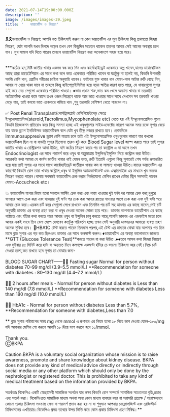 ```yaml
---
date: 2021-07-14T19:00:00.000Z
description: ''
image: /images/images-39.jpeg
title: '   ডায়াবেটিস ও নিয়ন্ত্রণ'
---
```


🎗🎗ডায়াবেটিস ও নিয়ন্ত্রণ: আপনি যত চিকিৎসাই করুন না কেন ডায়াবেটিস এর মূল চিকিৎসা কিন্তু প্রথমতো জিহ্বা নিয়ন্ত্রণ, যেটা আপনি যখন বিপদে পড়েন তখন বেশ কিছুদিন সচেতন থাকেন তারপর আবার সেই আগের অবস্থায় চলে যান। মুখ সামাল যদি দিতে পারেন তাহলে ডায়াবেটিস নিয়ন্ত্রণ করা অনেকাংশে সহজ হয়ে পরে।

\
\*\*\*কঠোর হন,মিষ্টি জাতীয় খাবার একদম বন্ধ করে দিন এবং কার্বোহাইড্রেট একেবারে অল্প খাবেন,যাদের ডায়াবেটিকস আছে তারা ডায়েটেশিয়ান এর সাথে কথা বলে ভাত একেবারে পরিমিত খাবেন বা যতটুকু না হলেই নয়, কিডনি উপকারী সবজি বেশি খান, প্রোটিন শরীরের চাহিদা অনুযায়ি খাবেন। ফাইবার যুক্ত খাবার খান যেমন-লাল আটার রুটি বেছে নিন, আবার না খেয়ে থাকা যাবে না তাহলে কিন্তু হাইপোগ্লাইসিমিয়া হয়ে বড়ো ক্ষতির কারণ হতে পারে, যে খাবারগুলো সুগার হাই করে দেয় সেগুলো একেবারে পরিমিত খাওয়া। ♦️ভাত প্রধান শত্রু,ভাত কম খেলে অন্যান্য খাবার বা তরকারি অটোমেটিক খাওয়া কমে আসে তখন ওজন নিয়ন্ত্রণে থাকে আর ভাত খাওয়ার সাথে সাথে দেখবেন সব তরকারি খাওয়া বেড়ে যায়, তাই বলবো ভাত একেবারে কমিয়ে খান ,শুধু তরকারি বেশিক্ষণ খেতে পারবেন না।\
\
✅ Post Renal Transplant/পোস্টট্রান্সপ্লান্ট রেসিপিয়েন্টদেড় ক্ষেত্রে ইম্মুনোসাপ্রেসিভ(steroid,Tacrolimus,Mycophenolate etc) খেতে হয় এই ইম্মুনোসাপ্রেসিভ গুলো কিডনি রিজেকশন প্রতিরোধ করে কিন্তু সমস্যা হচ্ছে এই ওষুধগুলোর সাইডএফেক্টের কারণে অনেক সময় রক্তে সুগার বেড়ে যায় যাকে ড্র্যাগ ইনডিউসড ডায়াবেটিকস বলে যেটা খুব তীক্ষ্ণ নজরে রাখতে হবে। প্রথমদিকে Immunosuppresive ড্র্যাগ বেশি মাত্রায় চলে তাই এই ইম্মুনোসাপ্রেসিভ ওষুধগুলোর কারণে যার কখনো ডায়াবেটিকস ছিল না বা বাড়তি সুগার ছিলোনা তারও হুট্ করে Blood Sugar level জাম্প করতে পারে তাই সুগার জাতীয় খাবার এ রেস্ট্রিকশন আনা উচিত, যদি কঠোর নিয়ন্ত্রণ করার পর তা কন্ট্রোল এ না আসে তখন Endocrinologist এর সাথে পরামর্শ করে ওষুধ বা অল্পমাত্রায় ইন্সুলিন/ইন্সুলিন নিয়ে কন্ট্রোল করা উচিত। আরেকটা কথা আমরা যে কার্বস জাতীয় খাবার খাই যেমন ভাত, রুটি ইত্যাদি এগুলো কিন্তু সুগারেই শেষ পর্যন্ত রূপান্তরিত হয়ে যায় তাই সুগার এর সাথে সাথে কার্বোহাইড্রেট জাতীয়ও খাবার কম বা সামান্য খাওয়া উচিত।যাদের ডায়াবেটিস এর কারণেই কিডনি রোগ তারা খাবার কন্ট্রোল,ওষুধ বা ইন্সুলিন অ্যাডজাস্টমেন্ট এবং এক্সারসাইজ এর মাধ্যমে খুব সহজে নিয়ন্ত্রণ করতে পারেন।বাসায় সবসমই ডায়াবেটিস চেক করার নির্ভরযোগ্য মেশিন রাখেন যেটার স্ট্রিপ সবসমই পাবেন যেমন:-Accucheck etc।\
\
💥 ডায়াবেটিস মাপার নিয়ম হলো সকালে ফাস্টিং চেক করা এবং নাস্তা খাওয়ার দুই ঘন্টা পর আবার চেক করা,দুপুরে খাওয়ার আগে চেক করা এবং খাওয়ার দুই ঘন্টা পর চেক করা আবার রাতের খাওয়ার আগে চেক করা এবং দুই ঘন্টা পরে আবার চেক করা।এরকম চার্ট করে সেগুলো লেখে রাখবেন এবং তিনদিন পর চার্ট সহ ডাক্তার এর কাছে যাবেন,সেই চার্ট অনুযায়ী ডাক্তার এর ব্যবস্থা গ্রহণ করা বা ওষুধ দেওয়া অনেক সোজা হয়ে পরে। ডাক্তার আপনাকে ডায়েটিশান এর কাছে পাঠাতে এবং হাঁটার কথা বলতে পারে আবার ওষুধ বা ইন্সুলিন চালু করতে পারে,আপনি ডাক্তার এর এডভাইস মতো চলে আবার একই ভাবে তিন বেলা মেপে দেখবেন কতটুকু পরিবর্তন হচ্ছে তখন সেই অনুযায়ী ডাক্তারএর আবারো ব্যবস্থা গ্রহণ অনেক সুবিধা হবে। 🔸️HBA1C টেস্ট করতে পারেন তিনমাস পরপর,এই টেস্ট এর মাধ্যমে বোঝা যায় আপনার গত তিন মাসে ব্লাড সুগার এর গড় কত ছিলএবং ডাক্তার এর সাথে কনসাল্ট করুন।♦️ডায়াবেটিস এর অবস্থা ভালোভাবে জানতে \*\*GTT (Glucose Tolerance Test)\*\*করতে পারেন বা করা উচিত .♦️♦️তবে আসল কথা জিহ্বা নিয়ন্ত্রণ এবং দুইবার ৪৫ মিনিট করে হাটা বা অন্ততত দিনে কমপক্ষে একঘন্টা হাঁটার চে ভালো চিকিৎসা আর নেই।নিচে চার্ট দেওয়া হলো,কত রাখতে হবে সুগার তা বোঝার জন্য-\
\
BLOOD SUGAR CHART——💁‍♂️ Fasting sugar Normal for person without diabetes 70–99 mg/dl (3.9–5.5 mmol/L) \*\*Recommendation for someone with diabetes : 80–130 mg/dl (4.4–7.2 mmol/L)\
\
💁‍♂️ 2 hours after meals - Normal for person without diabetes is Less than 140 mg/dl (7.8 mmol/L) \*\*Recommendation for someone with diabetes Less than 180 mg/dl (10.0 mmol/L)\
\
💁‍♂️ HbA1c - Normal for person without diabetes Less than 5.7%, \*\*Recommendation for someone with diabetes,Less than 7.0\
\
\*\* ব্লাড সুগার পরিমাপের সময় mg থেকে mmol এ রূপান্তর এর নিয়ম হলো ১৮ দিয়ে ভাগ দেওয়া যেমন-১৮০/mg যদি আপনার মেশিন শো করলে আপনি ১৮ দিয়ে ভাগ করলে হবে ১০/mmol.\
\
Thank you.\
ⒸBKPA\
\
Caution:BKPA is a voluntary social organization whose mission is to raise awareness, promote and share knowledge about kidney disease. BKPA does not provide any kind of medical advice directly or indirectly through social media or any other platform which should only be done by the nephrologist or registered doctor. This is prohibited to take any kind of medical treatment based on the information provided by BKPA.\
\
সতর্কতাঃ বিকেপিএ একটি স্বেচ্ছাসেবী সামাজিক সংগঠন যার লক্ষ্য কিডনি রোগ সম্পর্কে সামাজিক সচেতনতা বৃদ্ধি,প্রচার এবং সতর্ক করা। বিকেপিএতে সামাজিক মাধ্যম অথবা অন্য কোন মাধ্যম ব্যবহার করে বা সরাসরি প্রত্যক্ষ / পরোক্ষভাবে কোনো প্রকার চিকিৎসা সংক্রান্ত সেবা বা পরামর্শ প্রদান করা হয় না যা শুধুমাত্র আপনার নেফ্রোলজিস্ট এবং রেজিস্টার্ড চিকিৎসকের এখতিয়ার।বিকেপিএ প্রদত্ত তথ্যের উপর ভিত্তি করে কোন প্রকার চিকিৎসা গ্রহণ নিষিদ্ধ।\*\*
